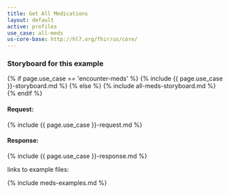 ```yaml
---
title: Get All Medications
layout: default
active: profiles
use_case: all-meds
us-core-base: http://hl7.org/fhir/us/core/
---
```


<!-- source pages/\_include/{{page.md_filename}}.md  file -->

### Storyboard for this example

<!-- { { page.use_case } }-request.md -->

{% if page.use_case == 'encounter-meds' %}
{% include {{ page.use_case }}-storyboard.md %}
{% else %}
{% include all-meds-storyboard.md %}
{% endif %}


#### Request:

<!-- { { page.use_case } }-request.md -->

 {% include {{ page.use_case }}-request.md %}

#### Response:

<!-- { { page.use_case } }-response.md -->

 {% include {{ page.use_case }}-response.md %}

 <!-- { { page.use_case } }-examples.md -->

 links to example files:

  {% include meds-examples.md %}
